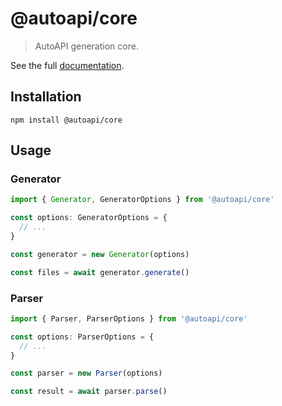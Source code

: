 # @autoapi/core

> AutoAPI generation core.

See the full [documentation](https://github.com/shixianqin/autoapi).

## Installation

```shell
npm install @autoapi/core
```

## Usage

### Generator

```ts
import { Generator, GeneratorOptions } from '@autoapi/core'

const options: GeneratorOptions = {
  // ...
}

const generator = new Generator(options)

const files = await generator.generate()
```

### Parser

```ts
import { Parser, ParserOptions } from '@autoapi/core'

const options: ParserOptions = {
  // ...
}

const parser = new Parser(options)

const result = await parser.parse()
```